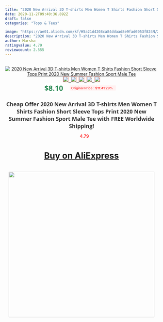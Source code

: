 ```yaml
---
title: "2020 New Arrival 3D T-shirts Men Women T Shirts Fashion Short Sleeve Tops Print 2020 New Summer Fashion Sport Male Tee"
date: 2020-11-2T09:40:36.892Z
draft: false
categories: "Tops & Tees"

image: "https://ae01.alicdn.com/kf/H5a21d4208ca84ddaad8e9fad6953f824N/2020-New-Arrival-3D-T-shirts-Men-Women-T-Shirts-Fashion-Short-Sleeve-Tops-Print-2020.jpg"
description: "2020 New Arrival 3D T-shirts Men Women T Shirts Fashion Short Sleeve Tops Print 2020 New Summer Fashion Sport Male Tee"
author: Marsha
ratingvalue: 4.79
reviewcount: 2.555
---
```

<br>
<div style="text-align: center;">
<a href="https://s.click.aliexpress.com/e/_A4ujgD" target="_blank" rel="nofollow noopener noreferrer"><img alt="2020 New Arrival 3D T-shirts Men Women T Shirts Fashion Short Sleeve Tops Print 2020 New Summer Fashion Sport Male Tee" class="magnifier-image" src="https://ae01.alicdn.com/kf/H5a21d4208ca84ddaad8e9fad6953f824N/2020-New-Arrival-3D-T-shirts-Men-Women-T-Shirts-Fashion-Short-Sleeve-Tops-Print-2020.jpg_640x640.jpg">
<br>
<img style="border:1px solid salmon" src="https://ae01.alicdn.com/kf/H5a21d4208ca84ddaad8e9fad6953f824N/2020-New-Arrival-3D-T-shirts-Men-Women-T-Shirts-Fashion-Short-Sleeve-Tops-Print-2020.jpg_120x120.jpg">&nbsp;&nbsp;<img style="border:1px solid salmon" src="https://ae01.alicdn.com/kf/H155505dd9899469c857559f171e78f50i/2020-New-Arrival-3D-T-shirts-Men-Women-T-Shirts-Fashion-Short-Sleeve-Tops-Print-2020.jpg_120x120.jpg">&nbsp;&nbsp;<img style="border:1px solid salmon" src="https://ae01.alicdn.com/kf/Hf2faa58d08f54dff89df5bee74af199dz/2020-New-Arrival-3D-T-shirts-Men-Women-T-Shirts-Fashion-Short-Sleeve-Tops-Print-2020.jpg_120x120.jpg">&nbsp;&nbsp;<img style="border:1px solid salmon" src="https://ae01.alicdn.com/kf/H5924cc45549a43dc8d60b439f66c6da9B/2020-New-Arrival-3D-T-shirts-Men-Women-T-Shirts-Fashion-Short-Sleeve-Tops-Print-2020.jpg_120x120.jpg">&nbsp;&nbsp;<img style="border:1px solid salmon" src="https://ae01.alicdn.com/kf/H68ce7c5512e04add823380b730c1bbfcK/2020-New-Arrival-3D-T-shirts-Men-Women-T-Shirts-Fashion-Short-Sleeve-Tops-Print-2020.jpg_120x120.jpg"></a></div><br0>
<div style="text-align: center;"><span style="background-color: white; border: 0px; box-sizing: border-box; color: seagreen; display: inline-block; font-family: &quot;open sans&quot; , &quot;arial&quot; , &quot;helvetica&quot; , sans-serif , &quot;heiti&quot;; font-size: 24px; font-stretch: inherit; font-weight: 700; line-height: inherit; margin: 0px 10px 0px 0px; padding: 0px; vertical-align: middle;">$8.10 </span>
<span style="background: rgb(255 , 241 , 241); border-radius: 3px; border: 0px; box-sizing: border-box; color: #ff4747; display: inline-block; font-family: inherit; font-size: 12px; font-stretch: inherit; font-style: inherit; font-variant: inherit; font-weight: 600; line-height: inherit; margin: 0px; padding: 2px 5px; transform: scale(0.9); vertical-align: middle;">Original Price : <b style="text-decoration: line-through;">$11.41 </b> 29%&nbsp;&nbsp;</span></div>
<h1 style="color: #333333; display: inline-block; font-family: &quot;open sans&quot; , &quot;arial&quot; , &quot;helvetica&quot; , sans-serif , &quot;heiti&quot;; font-size: 18px; font-stretch: inherit; font-weight: 700; text-align: center;">Cheap Offer 2020 New Arrival 3D T-shirts Men Women T Shirts Fashion Short Sleeve Tops Print 2020 New Summer Fashion Sport Male Tee with FREE Worldwide Shipping!</h1>
<div style="color: #ff4747; text-align: center;">
<img src="https://4.bp.blogspot.com/-M0ZcTcb-5uY/XleCXlxnR4I/AAAAAAAAAEc/OrjgMkXV1oMQFaCRZj5HQwOCBcu3w1FegCPcBGAYYCw/s1600/star.png" style="height: 15px;">&nbsp;<b>4.79</b></div>
<div class="button_cont" align="center"><a class="buynow_a" href="https://s.click.aliexpress.com/e/_A4ujgD" target="_blank" rel="nofollow noopener noreferrer"><H1>Buy on AliExpress</H1></a></div><br>
<div class="separator" style="clear: both; text-align: center;">
<img src="https://lh3.googleusercontent.com/-pTy5HemUv9M/XlePHvY0dAI/AAAAAAAAAE4/0nX5iRUoIWY8eMW9Dpxeirr157OZliDIgCLcBGAsYHQ/s1600/badge.gif" width="480">
</div>
